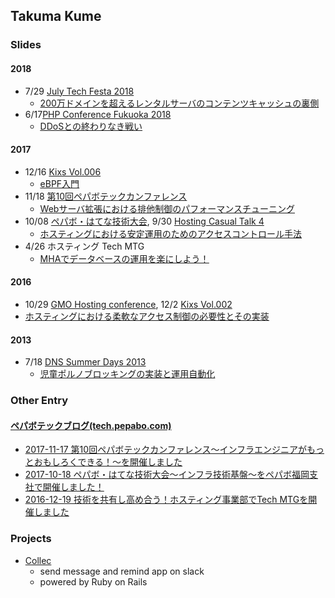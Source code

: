 ## Takuma Kume

### Slides

#### 2018

- 7/29 [July Tech Festa 2018](https://2018.techfesta.jp/)
  - [200万ドメインを超えるレンタルサーバのコンテンツキャッシュの裏側](https://speakerdeck.com/takumakume/2-million-more-than-the-domain-the-back-of-the-rental-server-content-cache)
- 6/17[PHP Conference Fukuoka 2018](http://phpcon.fukuoka.jp/2018/)
  - <u>[DDoSとの終わりなき戦い](https://speakerdeck.com/takumakume/endless-battle-with-ddos-attack)</u>

#### 2017

- 12/16 [Kixs Vol.006](https://kixs.connpass.com/event/69643/)
  - <u>[eBPF入門](https://speakerdeck.com/takumakume/ebpf-getting-started)</u>
- 11/18 [第10回ペパボテックカンファレンス](https://pepabo.connpass.com/event/69866/)
  - <u>[Webサーバ拡張における排他制御のパフォーマンスチューニング](https://speakerdeck.com/takumakume/performance-tuning-of-exclusive-control-in-web-server-extension)</u>
- 10/08 [ペパボ・はてな技術大会](https://pepabo.connpass.com/event/65932/), 9/30 [Hosting Casual Talk 4](https://connpass.com/event/62208/)
  - <u>[ホスティングにおける安定運用のためのアクセスコントロール手法](https://speakerdeck.com/takumakume/hosuteinguniokeruan-ding-yun-yong-falsetamefalseakusesukontororushou-fa)</u>
- 4/26 ホスティング Tech MTG
  - <u>[MHAでデータベースの運用を楽にしよう！](https://speakerdeck.com/takumakume/mhadedetabesufalseyun-yong-wole-nisiyou-1)</u>

#### 2016

  - 10/29 [GMO Hosting conference](https://gmohoscon.connpass.com/event/41490/), 12/2 [Kixs Vol.002](https://kixs.connpass.com/event/43925/)
  - <u>[ホスティングにおける柔軟なアクセス制御の必要性とその実装](https://speakerdeck.com/takumakume/hoscon2016-shibuya-takumakume)</u>

#### 2013

- 7/18 [DNS Summer Days 2013](https://dnsops.jp/event20130718.html)
  - <u>[児童ポルノブロッキングの実装と運用自動化](https://speakerdeck.com/takumakume/implementation-and-operation-automation-of-child-porn-blocking)</u>

<style type="text/css">
.post-meta { display: none; }
</style>

### Other Entry

#### [ペパボテックブログ(tech.pepabo.com)](https://tech.pepabo.com/)

- [2017-11-17 第10回ペパボテックカンファレンス～インフラエンジニアがもっとおもしろくできる！～を開催しました](https://tech.pepabo.com/2017/11/17/pbtech-10th-report/)
- [2017-10-18 ペパボ・はてな技術大会〜インフラ技術基盤〜をペパボ福岡支社で開催しました！](https://tech.pepabo.com/2017/10/18/papabo-hatena-report/)
- [2016-12-19 技術を共有し高め合う！ホスティング事業部でTech MTGを開催しました](https://tech.pepabo.com/2016/12/19/hosting-tech-mtg-report-01/)

### Projects

- [Collec](https://github.com/pepabo/collec)
  - send message and remind app on slack
  - powered by Ruby on Rails

<br />

